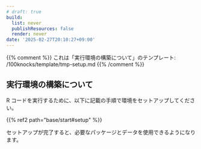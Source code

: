 ```yaml
---
# draft: true
build: 
  list: never
  publishResources: false
  render: never
date: '2025-02-27T20:10:27+09:00'
---
```


{{% comment %}}
これは「実行環境の構築について」のテンプレート:  
/100knocks/template/tmp-setup.md
{{% /comment %}}

## 実行環境の構築について

R コードを実行するために、以下に記載の手順で環境をセットアップしてください。  

{{% ref2 path="base/start#setup" %}}

セットアップが完了すると、必要なパッケージとデータを使用できるようになります。
